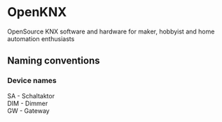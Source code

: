 # OpenKNX
OpenSource KNX software and hardware for maker, hobbyist and home automation enthusiasts


## Naming conventions

### Device names

SA - Schaltaktor  
DIM - Dimmer  
GW - Gateway
